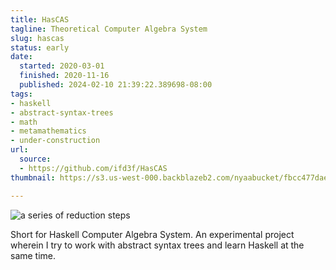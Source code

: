 ```yaml
---
title: HasCAS
tagline: Theoretical Computer Algebra System
slug: hascas
status: early
date:
  started: 2020-03-01
  finished: 2020-11-16
  published: 2024-02-10 21:39:22.389698-08:00
tags:
- haskell
- abstract-syntax-trees
- math
- metamathematics
- under-construction
url:
  source:
  - https://github.com/ifd3f/HasCAS
thumbnail: https://s3.us-west-000.backblazeb2.com/nyaabucket/fbcc477dae03c47cc00f06dd334c7db2f3744b1fe1727cb5d1c86e6fdaf20b0b/thumbnail.png

---
```


![a series of reduction steps](https://s3.us-west-000.backblazeb2.com/nyaabucket/fbcc477dae03c47cc00f06dd334c7db2f3744b1fe1727cb5d1c86e6fdaf20b0b/thumbnail.png)

Short for Haskell Computer Algebra System. An experimental project wherein I try
to work with abstract syntax trees and learn Haskell at the same time.